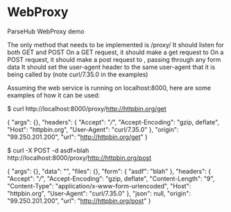 # WebProxy
ParseHub WebProxy demo


The only method that needs to be implemented is /proxy/<url>
It should listen for both GET and POST
On a GET request, it should make a get request to <url>
On a POST request, it should make a post request to <url>, passing through any form data
It should set the user-agent header to the same user-agent that it is being called by (note curl/7.35.0 in the examples)

Assuming the web service is running on localhost:8000, here are some examples of how it can be used:

$ curl http://localhost:8000/proxy/http://httpbin.org/get

{
  "args": {}, 
  "headers": {
    "Accept": "*/*", 
    "Accept-Encoding": "gzip, deflate", 
    "Host": "httpbin.org", 
    "User-Agent": "curl/7.35.0"
  }, 
  "origin": "99.250.201.200", 
  "url": "http://httpbin.org/get"
}

$ curl -X POST -d asdf=blah http://localhost:8000/proxy/http://httpbin.org/post

{
  "args": {}, 
  "data": "", 
  "files": {}, 
  "form": {
    "asdf": "blah"
  }, 
  "headers": {
    "Accept": "*/*", 
    "Accept-Encoding": "gzip, deflate", 
    "Content-Length": "9", 
    "Content-Type": "application/x-www-form-urlencoded", 
    "Host": "httpbin.org", 
    "User-Agent": "curl/7.35.0"
  }, 
  "json": null, 
  "origin": "99.250.201.200", 
  "url": "http://httpbin.org/post"
}
